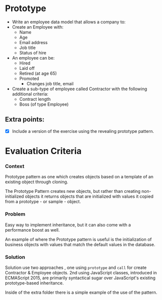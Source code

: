 # Prototype
- Write an employee data model that allows a company to:
 - Create an Employee with:
   - Name
   - Age
   - Email address
   - Job title
   - Status of hire
 - An employee can be:
    - Hired
    - Laid off
    - Retired (at age 65)
    - Promoted
      - Changes job title, email
 - Create a sub-type of employee called Contractor with the following additional criteria:
    - Contract length
    - Boss (of type Employee)

## Extra points:

- [x] Include a version of the exercise using the revealing prototype pattern.

# Evaluation Criteria

### Context

Prototype pattern as one which creates objects based on a template of an existing object through cloning.

The Prototype Pattern creates new objects, but rather than creating non-initialized objects it returns objects that are initialized with values it copied from a prototype - or sample - object.


### Problem

Easy way to implement inheritance, but it can also come with a performance boost as well.

An example of where the Prototype pattern is useful is the initialization of business objects with values that match the default values in the database.


### Solution

Solution use two approaches , one using `prototype` and `call` for create Contractor & Employee objects.
2nd using JavaScript classes, introduced in ECMAScript 2015, are primarily syntactical sugar over JavaScript's existing prototype-based inheritance.


Inside of the extra folder there is a simple example of the use of the pattern.
